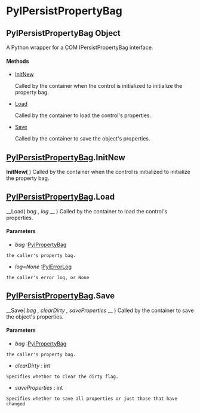 # PyIPersistPropertyBag

## PyIPersistPropertyBag Object

A Python wrapper for a COM IPersistPropertyBag interface.

#### Methods


  - [InitNew](PyIPersistPropertyBag.md#pyipersistpropertybaginitnew)

    Called by the container when the control is initialized to initialize the property bag.&nbsp;

  - [Load](PyIPersistPropertyBag.md#pyipersistpropertybagload)

    Called by the container to load the control's properties.&nbsp;

  - [Save](PyIPersistPropertyBag.md#pyipersistpropertybagsave)

    Called by the container to save the object's properties.&nbsp;


## [PyIPersistPropertyBag](#pyipersistpropertybag).InitNew

 __InitNew(__ )
Called by the container when the control is initialized to initialize the property bag.

## [PyIPersistPropertyBag](#pyipersistpropertybag).Load

 __Load( *bag*  *, log* __ )
Called by the container to load the control's properties.

#### Parameters


  -  *bag* :[PyIPropertyBag](#pyipropertybag)

    the caller's property bag.

  -  *log=None* :[PyIErrorLog](#pyierrorlog)

    the caller's error log, or None

## [PyIPersistPropertyBag](#pyipersistpropertybag).Save

 __Save( *bag*  *, clearDirty*  *, saveProperties* __ )
Called by the container to save the object's properties.

#### Parameters


  -  *bag* :[PyIPropertyBag](#pyipropertybag)

    the caller's property bag.

  -  *clearDirty* : int

    Specifies whether to clear the dirty flag.

  -  *saveProperties* : int

    Specifies whether to save all properties or just those that have changed